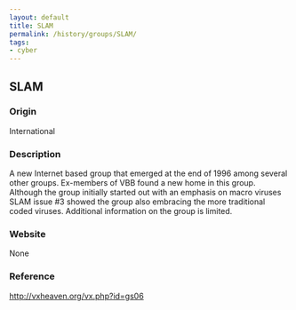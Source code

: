```yaml
---
layout: default
title: SLAM
permalink: /history/groups/SLAM/
tags:
- cyber
---
```


## SLAM

### Origin
International

### Description
A new Internet based group that emerged at the end of 1996 among several other groups. Ex-members of VBB found a new home in this group. Although the group initially started out with an emphasis on macro viruses SLAM issue #3 showed the group also embracing the more traditional coded viruses. Additional information on the group is limited.

### Website
None

### Reference
http://vxheaven.org/vx.php?id=gs06
